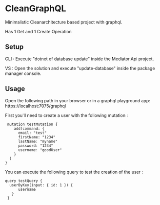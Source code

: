 # CleanGraphQL
Minimalistic Cleanarchitecture based project with graphql.

Has 1 Get and 1 Create Operation

## Setup
CLI : Execute "dotnet ef database update" inside the Mediator.Api project.

VS : Open the solution and execute "update-database" inside the package manager console.

## Usage 
Open the following path in your browser or in a graphql playground app: 
https://localhost:7075/graphql 


First you'll need to create a user with the following mutation : 
>
     mutation testMutation {
        add(command: {
          email: "test"
          firstName: "1234"
          lastName: "myname"
          password: "1234"
          username: "goodUser"
        }
      )
    }




You can execute the following query to test the creation of the user : 
>
    query testQuery {
      userByKey(input: { id: 1 }) {
          username
       }
     }
